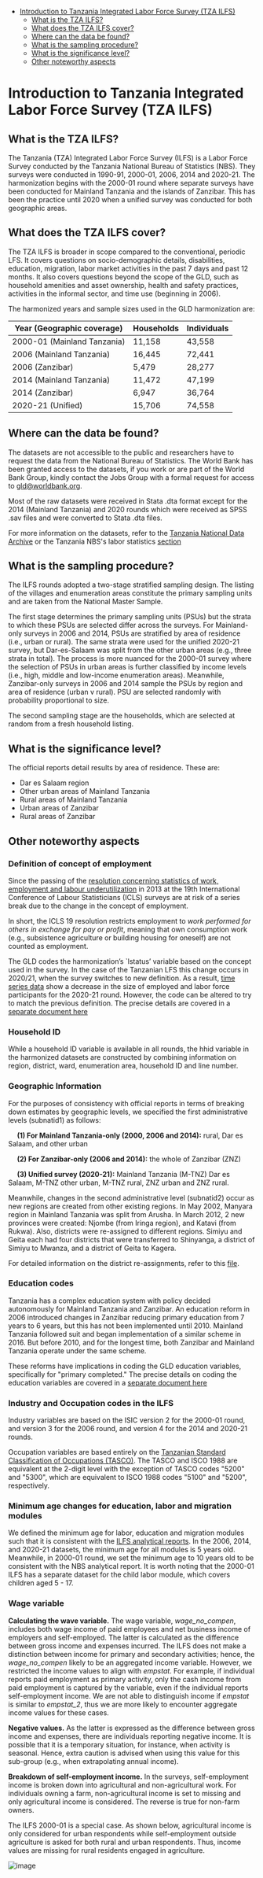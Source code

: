 
-   [Introduction to Tanzania Integrated Labor Force Survey (TZA ILFS)](#introduction-to-tanzania-integrated-labor-force-survey-tza-ilfs)
    -   [What is the TZA ILFS?](#what-is-the-tza-ilfs)
    -   [What does the TZA ILFS cover?](#what-does-the-tza-ilfs-cover)
    -   [Where can the data be found?](#where-can-the-data-be-found)
    -   [What is the sampling
        procedure?](#what-is-the-sampling-procedure)
    -   [What is the significance
        level?](#what-is-the-significance-level)
    -   [Other noteworthy aspects](#other-noteworthy-aspects)

# Introduction to Tanzania Integrated Labor Force Survey (TZA ILFS)

## What is the TZA ILFS?

The Tanzania (TZA) Integrated Labor Force Survey (ILFS) is a Labor Force Survey conducted by the Tanzania National Bureau of Statistics (NBS). They surveys were conducted in 1990-91, 2000-01, 2006, 2014 and 2020-21. The harmonization begins with the 2000-01 round where separate surveys have been conducted for Mainland Tanzania and the islands of Zanzibar. This has been the practice until 2020 when a unified survey was conducted for both geographic areas.

## What does the TZA ILFS cover?

The TZA ILFS is broader in scope compared to the conventional, periodic LFS. It covers questions on socio-demographic details, disabilities, education, migration, labor market activities in the past 7 days and past 12 months. It also covers questions beyond the scope of the GLD, such as household amenities and asset ownership, health and safety practices, activities in the informal sector, and time use (beginning in 2006). 

The harmonized years and sample sizes used in the GLD harmonization are:

| **Year (Geographic coverage)** | **Households** | **Individuals** |
|--------------------------------|----------------|-----------------|
| 2000-01 (Mainland Tanzania)    | 11,158         | 43,558          |
| 2006 (Mainland Tanzania)       | 16,445         | 72,441          |
| 2006 (Zanzibar)                | 5,479          | 28,277          |
| 2014 (Mainland Tanzania)       | 11,472         | 47,199          |
| 2014 (Zanzibar)                | 6,947          | 36,764          |
| 2020-21 (Unified)              | 15,706         | 74,558          |

## Where can the data be found?

The datasets are not accessible to the public and researchers have to request the data from the National Bureau of Statistics. The World Bank has been granted access to the datasets, if you work or are part of the World Bank Group, kindly contact the Jobs Group with a formal request for access to gld@worldbank.org. 

Most of the raw datasets were received in Stata .dta format except for the 2014 (Mainland Tanzania) and 2020 rounds which were received as SPSS .sav files and were converted to Stata .dta files. 

For more information on the datasets, refer to the [Tanzania National Data Archive](https://www.nbs.go.tz/tnada/index.php/catalog/34) or the Tanzania NBS's labor statistics [section](https://www.nbs.go.tz/index.php/en/census-surveys/labour-statistics)


## What is the sampling procedure?

The ILFS rounds adopted a two-stage stratified sampling design. The listing of the villages and enumeration areas constitute the primary sampling units and are taken from the National Master Sample.

The first stage determines the primary sampling units (PSUs) but the strata to which these PSUs are selected differ across the surveys. For Mainland-only surveys in 2006 and 2014, PSUs are stratified by area of residence (i.e., urban or rural). The same strata were used for the unified 2020-21 survey, but Dar-es-Salaam was split from the other urban areas (e.g., three strata in total). The process is more nuanced for the 2000-01 survey where the selection of PSUs in urban areas is further classified by income levels (i.e., high, middle and low-income enumeration areas). Meanwhile, Zanzibar-only surveys in 2006 and 2014 sample the PSUs by region and area of residence (urban v rural). PSU are selected randomly with probability proportional to size.

The second sampling stage are the households, which are selected at random from a fresh household listing.  

## What is the significance level?

The official reports detail results by area of residence. These are:

- Dar es Salaam region
- Other urban areas of Mainland Tanzania
- Rural areas of Mainland Tanzania
- Urban areas of Zanzibar
- Rural areas of Zanzibar

## Other noteworthy aspects

### Definition of concept of employment

Since the passing of the [resolution concerning statistics of work, employment and labour underutilization](https://www.ilo.org/global/statistics-and-databases/standards-and-guidelines/resolutions-adopted-by-international-conferences-of-labour-statisticians/WCMS_230304/lang--en/index.htm) in 2013 at the 19th International Conference of Labour Statisticians (ICLS) surveys are at risk of a series break due to the change in the concept of employment.

In short, the ICLS 19 resolution restricts employment to *work performed for others in exchange for pay or profit*, meaning that own consumption work (e.g., subsistence agriculture or building housing for oneself) are not counted as employment.

The GLD codes the harmonization’s `lstatus’ variable based on the concept used in the survey. In the case of the Tanzanian LFS this change occurs in 2020/21, when the survey switches to new definition. As a result, [time series data](Utilities/01_A_1_LFP_over_years.png) show a decrease in the size of employed and labor force participants for the 2020-21 round. However, the code can be altered to try to match the previous definition. The precise details are covered in a [separate document here](Converting%20between%20ICLS%20Definitions.md)

### Household ID

While a household ID variable is available in all rounds, the hhid variable in the harmonized datasets are constructed by combining information on region, district, ward, enumeration area, household ID and line number. 

### Geographic Information

For the purposes of consistency with official reports in terms of breaking down estimates by geographic levels, we specified the first administrative levels (subnatid1) as follows:

&emsp; **(1)	For Mainland Tanzania-only (2000, 2006 and 2014):** rural, Dar es Salaam, and other urban

&emsp; **(2)	For Zanzibar-only (2006 and 2014):** the whole of Zanzibar (ZNZ)

&emsp; **(3)	Unified survey (2020-21):** Mainland Tanzania (M-TNZ) Dar es Salaam, M-TNZ other urban, M-TNZ rural, ZNZ urban and ZNZ rural.

Meanwhile, changes in the second administrative level (subnatid2) occur as new regions are created from other existing regions. In May 2002, Manyara region in Mainland Tanzania was split from Arusha. In March 2012, 2 new provinces were created: Njombe (from Iringa region), and Katavi (from Rukwa). Also, districts were re-assigned to different regions. Simiyu and Geita each had four districts that were transferred to Shinyanga, a district of Simiyu to Mwanza, and a district of Geita to Kagera.

For detailed information on the district re-assignments, refer to this [file](Utilities/Region_changes.xlsx).

### Education codes

Tanzania has a complex education system with policy decided autonomously for Mainland Tanzania and Zanzibar. An education reform in 2006 introduced changes in Zanzibar reducing primary education from 7 years to 6 years, but this has not been implemented until 2010. Mainland Tanzania followed suit and began implementation of a similar scheme in 2016. But before 2010, and for the longest time, both Zanzibar and Mainland Tanzania operate under the same scheme. 

These reforms have implications in coding the GLD education variables, specifically for "primary completed." The precise details on coding the education variables are covered in a [separate document here](Education%20system.md)

### Industry and Occupation codes in the ILFS

Industry variables are based on the ISIC version 2 for the 2000-01 round, and version 3 for the 2006 round, and version 4 for the 2014 and 2020-21 rounds. 

Occupation variables are based entirely on the [Tanzanian Standard Classification of Occupations (TASCO)](Utilities/TASCO_CSN_1-10.pdf). The TASCO and ISCO 1988 are equivalent at the 2-digit level with the exception of TASCO codes "5200" and "5300", which are equivalent to ISCO 1988 codes "5100" and "5200", respectively. 

### Minimum age changes for education, labor and migration modules

We defined the minimum age for labor, education and migration modules such that it is consistent with the [ILFS analytical reports](https://www.nbs.go.tz/index.php/en/census-surveys/labour-statistics). In the 2006, 2014, and 2020-21 datasets, the minimum age for all modules is 5 years old. Meanwhile, in 2000-01 round, we set the minimum age to 10 years old to be consistent with the NBS analytical report. It is worth noting that the 2000-01 ILFS has a separate dataset for the child labor module, which covers children aged 5 - 17. 

### Wage variable

**Calculating the wave variable.** The wage variable, *wage_no_compen*, includes both wage income of paid employees and net business income of employers and self-employed. The latter is calculated as the difference between gross income and expenses incurred. The ILFS does not make a distinction between income for primary and secondary activities; hence, the *wage_no_compen* likely to be an aggregated income variable. However, we restricted the income values to align with *empstat*. For example, if individual reports paid employment as primary activity, only the cash income from paid employment is captured by the variable, even if the individual reports self-employment income. We are not able to distinguish income if *empstat* is similar to *empstat_2*, thus we are more likely to encounter aggregate income values for these cases.

**Negative values.**  As the latter is expressed as the difference between gross income and expenses, there are individuals reporting negative income. It is possible that it is a temporary situation, for instance, when activity is seasonal. Hence, extra caution is advised when using this value for this sub-group (e.g., when extrapolating annual income).

**Breakdown of self-employment income.** In the surveys, self-employment income is broken down into agricultural and non-agricultural work. For individuals owning a farm, non-agricultural income is set to missing and only agricultural income is considered. The reverse is true for non-farm owners. 

The ILFS 2000-01 is a special case. As shown below, agricultural income is only considered for urban respondents while self-employment outside agriculture is asked for both rural and urban respondents. Thus, income values are missing for rural residents engaged in agriculture. 

![image](Utilities/Survey_nonag_ag.PNG)


